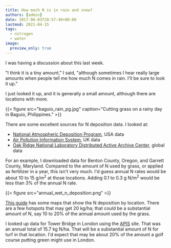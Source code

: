 ```yaml
---
title: How much N is in rain and snow?
authors: [admin]
date: 2017-06-03T20:57:40+00:00
lastmod: 2021-04-15
tags:
  - nitrogen
  - water
image:
  preview_only: true
---
```


I was having a discussion about this last week. 

"I think it is a tiny amount," I said, "although sometimes I hear really large amounts when people tell me how much N comes in rain. I'll be sure to look it up." 

I just looked it up, and it is generally a small amount, although there are locations with more.

{{< figure src="baguio_rain_pg.jpg" caption="Cutting grass on a rainy day in Baguio, Philippines." >}}

There are some excellent sources for N deposition data. I looked at:

  * [National Atmospheric Deposition Program](https://nadp.slh.wisc.edu/), USA data
  * [Air Pollution Information System](http://www.apis.ac.uk/), UK data
  * [Oak Ridge National Laboratory Distributed Active Archive Center](https://daac.ornl.gov/cgi-bin/dsviewer.pl?ds_id=830), global data

For an example, I downloaded data for Benton County, Oregon, and Garrett County, Maryland. Compared to the amount of N used by grass, or applied as fertilizer in a year, this isn't very much. I'd guess annual N rates would be about 10 to 15 g/m<sup>2</sup> at those locations. Adding 0.1 to 0.3 g N/m<sup>2</sup> would be less than 3% of the annual N rate.

{{< figure src="annual_wet_n_deposition.png" >}}

[This guide](http://nadp.slh.wisc.edu/lib/brochures/nitrogenAtmos.pdf) has some maps that show the N deposition by location. There are a few hotspots that may get 20 kg/ha; that could be a substantial amount of N, say 10 to 20% of the annual amount used by the grass.

I looked up data for Tower Bridge in London using the [APIS](http://www.apis.ac.uk/) site. That was an annual total of 15.7 kg N/ha. That will be a substantial amount of N for turf in that location. I'd expect that may be about 20% of the amount a golf course putting green might use in London.
